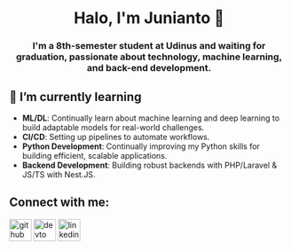 <h1 align="center">Halo, I'm Junianto 👋</h1>
<h3 align="center">I'm a 8th-semester student at Udinus and waiting for graduation, passionate about technology, machine learning, and back-end development.</h3>

<h2 align="left">🌱 I’m currently learning</h2>

- **ML/DL**: Continually learn about machine learning and deep learning to build adaptable models for real-world challenges.
- **CI/CD**: Setting up pipelines to automate workflows.
- **Python Development**: Continually improving my Python skills for building efficient, scalable applications.
- **Backend Development**: Building robust backends with PHP/Laravel & JS/TS with Nest.JS.
 
<h2 align="left">Connect with me:</h2>
<p align="left">
    <a href="https://github.com/J3ndra" target="blank"><img src="https://cdn.jsdelivr.net/gh/devicons/devicon/icons/github/github-original.svg" height="40" alt="github logo"  /></a>
    <a href="https://dev.to/https://dev.to/koh_endru" target="blank"><img src="https://raw.githubusercontent.com/maurodesouza/profile-readme-generator/master/src/assets/icons/social/devto/default.svg" height="40" alt="devto logo"  /></a>
    <a href="https://linkedin.com/in/https://www.linkedin.com/in/junianto39/" target="blank"><img src="https://raw.githubusercontent.com/maurodesouza/profile-readme-generator/master/src/assets/icons/social/linkedin/default.svg" height="40" alt="linkedin logo"  /></a>
</p>

